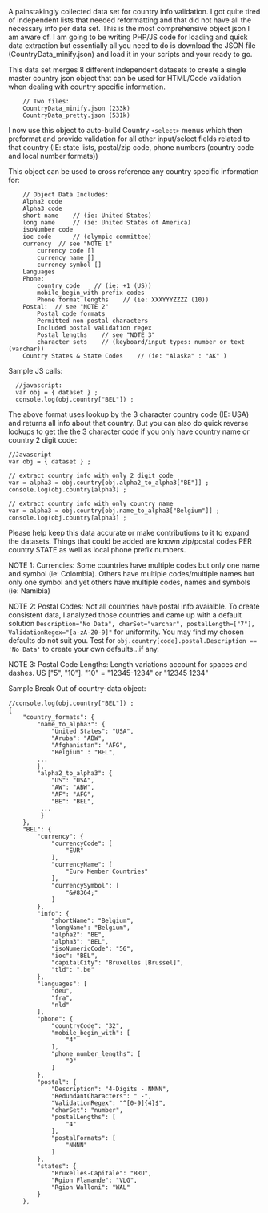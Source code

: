 A painstakingly collected data set for country info validation. I got quite tired of independent lists that needed reformatting and that did not have all the necessary info per data set.  This is the most comprehensive object json I am aware of.  I am going to be writing PHP/JS code for loading and quick data extraction but essentially all you need to do is download the JSON file (CountryData_minify.json) and load it in your scripts and your ready to go.

This data set merges 8 different independent datasets to create a single master country json object that can be used for HTML/Code validation when dealing with country specific information.

        // Two files:
        CountryData_minify.json (233k)
        CountryData_pretty.json (531k)

I now use this object to auto-build Country `<select>` menus which then preformat and provide validation for all other input/select fields related to that country (IE: state lists, postal/zip code, phone numbers (country code and local number formats))

This object can be used to cross reference any country specific information for:
            
        // Object Data Includes:
        Alpha2 code
        Alpha3 code
        short name    // (ie: United States)
        long name     // (ie: United States of America)
        isoNumber code
        ioc code      // (olympic committee)
        currency  // see "NOTE 1"
            currency code []
            currency name [] 
            currency symbol [] 
        Languages
        Phone:
            country code    // (ie: +1 (US))
            mobile_begin_with prefix codes
            Phone format lengths    // (ie: XXXYYYZZZZ (10))
        Postal:  // see "NOTE 2" 
            Postal code formats
            Permitted non-postal characters
            Included postal validation regex
            Postal lengths    // see "NOTE 3"
            character sets    // (keyboard/input types: number or text (varchar))
        Country States & State Codes    // (ie: "Alaska" : "AK" )
      
Sample JS calls:

      //javascript:
      var obj = { dataset } ;
      console.log(obj.country["BEL"]) ;

The above format uses lookup by the 3 character country code (IE: USA) and returns all info about that country.  But you can also do quick reverse lookups to get the the 3 character code if you only have country name or country 2 digit code:
  
    //Javascript
    var obj = { dataset } ;
    
    // extract country info with only 2 digit code
    var = alpha3 = obj.country[obj.alpha2_to_alpha3["BE"]] ;  
    console.log(obj.country[alpha3] ;
    
    // extract country info with only country name
    var = alpha3 = obj.country[obj.name_to_alpha3["Belgium"]] ;  
    console.log(obj.country[alpha3] ;

Please help keep this data accurate or make contributions to it to expand the datasets.  Things that could be added are known zip/postal codes PER country STATE as well as local phone prefix numbers. 

NOTE 1: Currencies: Some countries have multiple codes but only one name and symbol (ie: Colombia).  Others have multiple codes/multiple names but only one symbol and yet others have multiple codes, names and symbols (ie: Namibia)

NOTE 2: Postal Codes: Not all countries have postal info avaialble.  To create consistent data, I analyzed those countries and came up with a default solution `Description="No Data", charSet="varchar", postalLength=["7"], ValidationRegex="[a-zA-Z0-9]"` for uniformity.  You may find my chosen defaults do not suit you. Test for `obj.country[code].postal.Description == 'No Data'` to create your own defaults...if any.

NOTE 3: Postal Code Lengths:  Length variations account for spaces and dashes.  US ["5", "10"].  "10" = "12345-1234" or "12345 1234"

Sample Break Out of country-data object:

    //console.log(obj.country["BEL"]) ;
    {
        "country_formats": {
            "name_to_alpha3": {
                "United States": "USA",
                "Aruba": "ABW",
                "Afghanistan": "AFG",
                "Belgium" : "BEL",
            ...
            },
            "alpha2_to_alpha3": {
                "US": "USA",
                "AW": "ABW",
                "AF": "AFG",
                "BE": "BEL",
             ...
             }
        },
        "BEL": {
            "currency": {
                "currencyCode": [
                    "EUR"
                ],
                "currencyName": [
                    "Euro Member Countries"
                ],
                "currencySymbol": [
                    "&#8364;"
                ]
            },
            "info": {
                "shortName": "Belgium",
                "longName": "Belgium",
                "alpha2": "BE",
                "alpha3": "BEL",
                "isoNumericCode": "56",
                "ioc": "BEL",
                "capitalCity": "Bruxelles [Brussel]",
                "tld": ".be"
            },
            "languages": [
                "deu",
                "fra",
                "nld"
            ],
            "phone": {
                "countryCode": "32",
                "mobile_begin_with": [
                    "4"
                ],
                "phone_number_lengths": [
                    "9"
                ]
            },
            "postal": {
                "Description": "4-Digits - NNNN",
                "RedundantCharacters": " -",
                "ValidationRegex": "^[0-9]{4}$",
                "charSet": "number",
                "postalLengths": [
                    "4"
                ],
                "postalFormats": [
                    "NNNN"
                ]
            },
            "states": {
                "Bruxelles-Capitale": "BRU",
                "Rgion Flamande": "VLG",
                "Rgion Walloni": "WAL"
            }
        },
